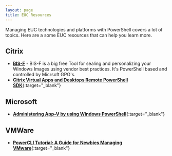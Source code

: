 ```yaml
---
layout: page
title: EUC Resources
---
```


Managing EUC technologies and platforms with PowerShell covers a lot of topics. Here are a some EUC resources that can help you learn more.

## Citrix

* [**BIS-F**](https://eucweb.com/download-bis-f) - BIS-F is a big free Tool for sealing and personalizing your Windows Images using vendor best practices. It's PowerShell based and controlled by Micrsoft GPO's.
* [**Citrix Virtual Apps and Desktops Remote PowerShell SDK**](https://docs.citrix.com/en-us/citrix-virtual-apps-desktops-service/sdk-api.html){:target="_blank"}

## Microsoft

* [**Administering App-V by using Windows PowerShell**](https://docs.microsoft.com/en-us/windows/application-management/app-v/appv-administering-appv-with-powershell){:target="_blank"}

## VMWare

* [**PowerCLI Tutorial: A Guide for Newbies Managing VMware**](https://adamtheautomator.com/powercli-tutorial/){:target="_blank"}